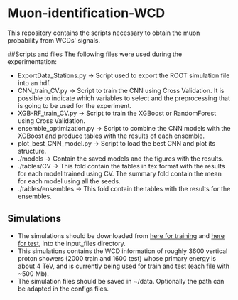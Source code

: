 # Muon-identification-WCD
This repository contains the scripts necessary to obtain the muon probability from WCDs' signals.

##Scripts and files
The following files were used during the experimentation:
 - ExportData_Stations.py -> Script used to export the ROOT simulation file into an hdf. 
 - CNN_train_CV.py -> Script to train the CNN using Cross Validation. It is possible to indicate which variables to select and the preprocessing that is going to be used for the experiment. 
 - XGB-RF_train_CV.py -> Script to train the XGBoost or RandomForest using Cross Validation.
 - ensemble_optimization.py -> Script to combine the CNN models with the XGBoost and produce tables with the results of each ensemble. 
 - plot_best_CNN_model.py -> Script to load the best CNN and plot its structure. 
 - ./models -> Contain the saved models and the figures with the results. 
 - ./tables/CV -> This fold contain the tables in tex format with the results for each model trained using CV. The summary fold contain the mean for each model using all the seeds.
 - ./tables/ensembles -> This fold contain the tables with the results for the ensembles.

## Simulations
 - The simulations should be downloaded from [here for training](https://drive.google.com/file/d/1LSzuLodCDLr8AaZRpyrOxSi8-Vmwt3W1/view?usp=sharing) and [here for test](https://drive.google.com/file/d/1YXuLaRWpNJ2i7dnPO5IG1irQ0cpcpbXU/view?usp=sharing), into the input_files directory.
 - This simulations contains the WCD information of roughly 3600 vertical proton showers (2000 train and 1600 test) whose primary energy is about 4 TeV, and is currently being used for train and test (each file with ~500 Mb).
 - The simulation files should be saved in ~/data. Optionally the path can be adapted in the configs files.



